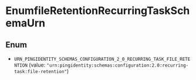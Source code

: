 

# EnumfileRetentionRecurringTaskSchemaUrn

## Enum


* `URN_PINGIDENTITY_SCHEMAS_CONFIGURATION_2_0_RECURRING_TASK_FILE_RETENTION` (value: `"urn:pingidentity:schemas:configuration:2.0:recurring-task:file-retention"`)



